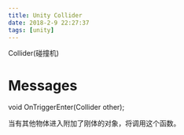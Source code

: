 ```yaml
---
title: Unity Collider
date: 2018-2-9 22:27:37
tags: [unity]
---
```


Collider(碰撞机)

# Messages

void OnTriggerEnter(Collider other);

当有其他物体进入附加了刚体的对象，将调用这个函数。
